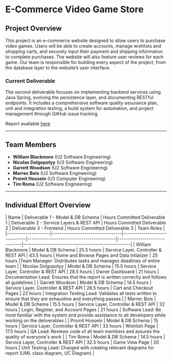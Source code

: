 # E-Commerce Video Game Store

## Project Overview

This project is an e-commerce website designed to allow users to purchase video games. Users will be able to create accounts, manage wishlists and shopping carts, and securely input their payment and shipping information to complete purchases. The website will also feature user reviews for each game. Our team is responsible for building every aspect of the project, from the database layer to the website’s user interface.

### Current Deliverable

The second deliverable focuses on implementing backend services using Java Spring, evolving the persistence layer, and documenting RESTful endpoints. It includes a comprehensive software quality assurance plan, unit and integration testing, a build system for automation, and project management through GitHub issue tracking.

Report available [here](https://github.com/McGill-ECSE321-Fall2024/project-group-13/wiki/Game-Store-App-Wiki)

---

## Team Members

- **William Blackmore** (U2 Software Engineering)
- **Nicolas Dolgopolyy** (U3 Software Engineering)
- **Garrett Woodson** (U2 Software Engineering)
- **Marrec Bois** (U2 Software Engineering)
- **Promit Hossein** (U3 Computer Engineering)
- **Tim Roma** (U2 Software Engineering)

---

## Individual Effort Overview

| Name                | Deliverable 1 - Model & DB Schema | Hours Committed Deliverable 1 | Deliverable 2 - Service Layers & REST API | Hours Committed Deliverable 2 | Deliverable 3 - Frontend | Hours Committed Deliverable 3 | Team Roles                                        |
|---------------------|----------------------------------|-------------------------------|-------------------------------------------|-------------------------------|----------------------------------------------------|
| William Blackmore   | Model & DB Schema       | 25.5 hours                    | Service Layer, Controller & REST API         | 43.5 hours                      | Home and Browse Pages and Data Intializer | 25 hours                 |Team Manager: Distributes tasks and manages deadlines of entire team |
| Nicolas Dolgopolyy  | Model & DB Schema       | 15.5 hours                    | Service Layer, Controller & REST API        | 28.5 hours                      | Owner Dashboard                           | 21 hours                 | Documentation Lead: Ensures that the report is written correctly and follows all guidelines |
| Garrett Woodson     | Model & DB Schema       | 14.5 hours                    | Service Layer, Controller & REST API       | 28.5 hours                      | Cart and Checkout Pages                   | 22 hours                 | Integration Testing Lead: Validates all tests written to ensure that they are exhaustive and everything passes |
| Marrec Bois         | Model & DB Schema       | 15.5 hours                    | Service Layer, Controller & REST API         | 32 hours                      | Login, Register, and Account Pages        | 21 hours                 | Software Lead: Be most familiar with the system and provide assistance to all developers while working on the deliverables |
| Promit Hossein      | Model & DB Schema       | 15 hours                      | Service Layer, Controller & REST API         | 33 hours                      | Wishlish Page                              | 17.5 hours              | QA Lead: Reviews code of all team members and assures the quality of everyone's work |
| Tim Roma            | Model & DB Schema       | 14.5 hours                    | Service Layer, Controller & REST API         | 32.5 hours                      | Game View Page                             | 20 hours                | Unit Testing Lead: Charged with creating relevant diagrams for report (UML class diagram, UC Diagram)  |

